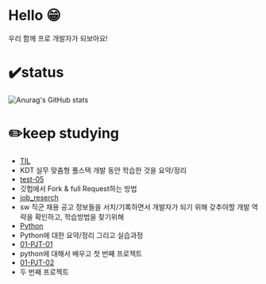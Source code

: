 # Hello 😁
우리 함께 프로 개발자가 되보아요!


# ✔️status
![Anurag's GitHub stats](https://github-readme-stats.vercel.app/api?username=nevertheless0404&show)


# ✏️keep studying
- [TIL](https://github.com/nevertheless0404/TIL)
-   KDT 실무 맞춤형 풀스택 개발 동안 학습한 것을 요약/정리 
- [test-05](https://github.com/nevertheless0404/test-05)
-   깃헙에서 Fork & full Request하는 방법 
- [job_reserch](https://github.com/nevertheless0404/job-research)
-   sw 직군 채용 공고 정보들을 서치/기록하면서 개발자가 되기 위해 갖추야할 개발 역략을 확인하고, 학습방법을 찾기위해
- [Python](https://github.com/nevertheless0404/Python-)
-   Python에 대한 요약/정리 그리고 실습과정
- [01-PJT-01](https://github.com/nevertheless0404/01-PJT-01)
-   python에 대해서 배우고 첫 번째 프로젝트 
- [01-PJT-02](https://github.com/nevertheless0404/01-PJT-02)
-   두 번째 프로젝트 

<!--
**nevertheless0404/nevertheless0404** is a ✨ _special_ ✨ repository because its `README.md` (this file) appears on your GitHub profile.

Here are some ideas to get you started:

- 🔭 I’m currently working on ...
- 🌱 I’m currently learning ...
- 👯 I’m looking to collaborate on ...
- 🤔 I’m looking for help with ...
- 💬 Ask me about ...
- 📫 How to reach me: ...
- 😄 Pronouns: ...
- ⚡ Fun fact: ...
-->
